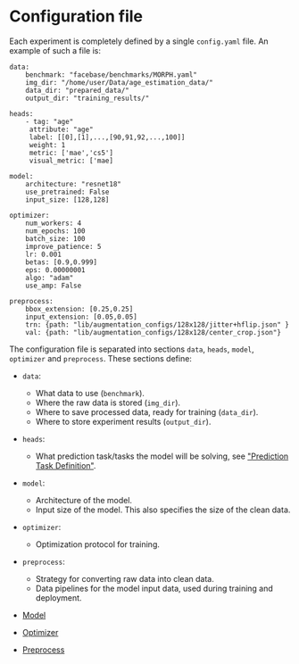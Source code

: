 # Configuration file

Each experiment is completely defined by a single `config.yaml` file. An example of such a file is:

```
data:
    benchmark: "facebase/benchmarks/MORPH.yaml"
    img_dir: "/home/user/Data/age_estimation_data/"
    data_dir: "prepared_data/"
    output_dir: "training_results/"

heads:
    - tag: "age"
     attribute: "age"
     label: [[0],[1],...,[90,91,92,...,100]]
     weight: 1
     metric: ['mae','cs5']
     visual_metric: ['mae]

model:
    architecture: "resnet18"
    use_pretrained: False
    input_size: [128,128]

optimizer:
    num_workers: 4
    num_epochs: 100
    batch_size: 100
    improve_patience: 5
    lr: 0.001
    betas: [0.9,0.999]
    eps: 0.00000001
    algo: "adam"
    use_amp: False

preprocess:
    bbox_extension: [0.25,0.25]
    input_extension: [0.05,0.05]
    trn: {path: "lib/augmentation_configs/128x128/jitter+hflip.json" }
    val: {path: "lib/augmentation_configs/128x128/center_crop.json"}
```

The configuration file is separated into sections `data`, `heads`, `model`, `optimizer` and `preprocess`. These sections define:

- `data`: 
    - What data to use (`benchmark`).
    - Where the raw data is stored (`img_dir`).
    - Where to save processed data, ready for training (`data_dir`).
    - Where to store experiment results (`output_dir`).
- `heads`: 
    - What prediction task/tasks the model will be solving, see ["Prediction Task Definition"](prediction_task_definition.md).
- `model`: 
    - Architecture of the model.
    - Input size of the model. This also specifies the size of the clean data.
- `optimizer`: 
    - Optimization protocol for training.
- `preprocess`: 
    - Strategy for converting raw data into clean data.
    - Data pipelines for the model input data, used during training and deployment.

- [Model](backbone_support.md)
- [Optimizer](optimizer.md)
- [Preprocess](preprocess_augment.md)